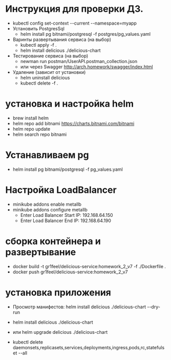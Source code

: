 # Инструкция для проверки ДЗ.
- kubectl config set-context --current --namespace=myapp
- Установить PostgresSql
	- helm install pg bitnami/postgresql -f postgres/pg_values.yaml
- Варинты развертывания сервиса (на выбор)
	- kubectl apply -f .
	- helm install delicious ./delicious-chart
- Тестирование сервиса (на выбор)
	- newman run postman/UserAPI.postman_collection.json
	- или через Swagger http://arch.homework/swagger/index.html
- Удаление (зависит от установки)
	- helm uninstall delicious
	- kubectl delete -f .

# уcтановка и настройка helm

- brew install helm
- helm repo add bitnami https://charts.bitnami.com/bitnami
- helm repo update
- helm search repo bitnami 

# Устанавливаем pg
- helm install pg bitnami/postgresql -f pg_values.yaml

# Настройка LoadBalancer
- minikube addons enable metallb
- minikube addons configure metallb
    - Enter Load Balancer Start IP: 192.168.64.150
    - Enter Load Balancer End IP: 192.168.64.190

# сборка контейнера и развертывание 
- docker build -t gr1feel/delicious-service:homework_2_v7 -f ./Dockerfile .
- docker push gr1feel/delicious-service:homework_2_v7


#  установка приложения
-  Просмотр манифестов: helm install delicious ./delicious-chart --dry-run

- helm install delicious ./delicious-chart 
- или helm upgrade delicious ./delicious-chart 

- kubectl delete daemonsets,replicasets,services,deployments,ingress,pods,rc,statefulset --all
